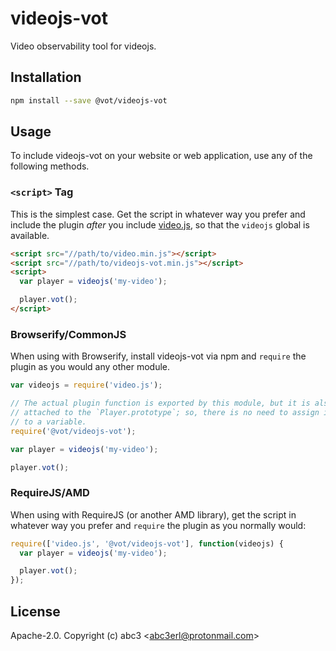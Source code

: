 # videojs-vot

Video observability tool for videojs.

## Installation

```sh
npm install --save @vot/videojs-vot
```

## Usage

To include videojs-vot on your website or web application, use any of the following methods.

### `<script>` Tag

This is the simplest case. Get the script in whatever way you prefer and include the plugin _after_ you include [video.js][videojs], so that the `videojs` global is available.

```html
<script src="//path/to/video.min.js"></script>
<script src="//path/to/videojs-vot.min.js"></script>
<script>
  var player = videojs('my-video');

  player.vot();
</script>
```

### Browserify/CommonJS

When using with Browserify, install videojs-vot via npm and `require` the plugin as you would any other module.

```js
var videojs = require('video.js');

// The actual plugin function is exported by this module, but it is also
// attached to the `Player.prototype`; so, there is no need to assign it
// to a variable.
require('@vot/videojs-vot');

var player = videojs('my-video');

player.vot();
```

### RequireJS/AMD

When using with RequireJS (or another AMD library), get the script in whatever way you prefer and `require` the plugin as you normally would:

```js
require(['video.js', '@vot/videojs-vot'], function(videojs) {
  var player = videojs('my-video');

  player.vot();
});
```

## License

Apache-2.0. Copyright (c) abc3 &lt;abc3erl@protonmail.com&gt;


[videojs]: http://videojs.com/
